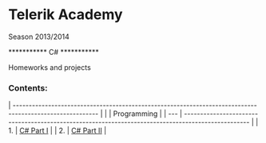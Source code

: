 Telerik Academy
===============
Season 2013/2014

*********** C# ***********

Homeworks and projects

### Contents:

| -------------------------------------------------------------------------------------------------------- |
|     | Programming                                                                                        |
| --- | -------------------------------------------------------------------------------------------------- |
| 1.  | [C# Part I](https://github.com/Anastasoff/Telerik-Academy/tree/master/Programming/CSharpPartOne)   |
| 2.  | [C# Part II](https://github.com/Anastasoff/Telerik-Academy/tree/master/Programming/CSharpPartTwo)  |

